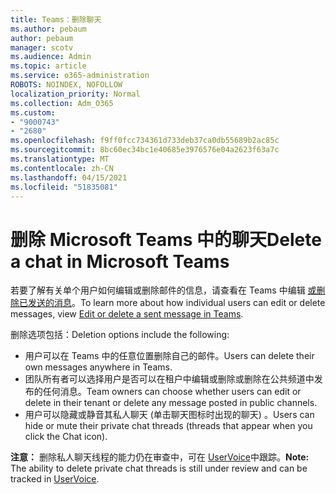 ```yaml
---
title: Teams：删除聊天
ms.author: pebaum
author: pebaum
manager: scotv
ms.audience: Admin
ms.topic: article
ms.service: o365-administration
ROBOTS: NOINDEX, NOFOLLOW
localization_priority: Normal
ms.collection: Adm_O365
ms.custom:
- "9000743"
- "2680"
ms.openlocfilehash: f9ff0fcc734361d733deb37ca0db55689b2ac85c
ms.sourcegitcommit: 8bc60ec34bc1e40685e3976576e04a2623f63a7c
ms.translationtype: MT
ms.contentlocale: zh-CN
ms.lasthandoff: 04/15/2021
ms.locfileid: "51835081"
---
```

# <a name="delete-a-chat-in-microsoft-teams"></a><span data-ttu-id="16fcb-102">删除 Microsoft Teams 中的聊天</span><span class="sxs-lookup"><span data-stu-id="16fcb-102">Delete a chat in Microsoft Teams</span></span>

<span data-ttu-id="16fcb-103">若要了解有关单个用户如何编辑或删除邮件的信息，请查看在 Teams 中编辑 [或删除已发送的消息](https://support.office.com/article/5f1fe604-a900-4a07-b8b7-8cf70ed6b263)。</span><span class="sxs-lookup"><span data-stu-id="16fcb-103">To learn more about how individual users can edit or delete messages, view [Edit or delete a sent message in Teams](https://support.office.com/article/5f1fe604-a900-4a07-b8b7-8cf70ed6b263).</span></span> 

<span data-ttu-id="16fcb-104">删除选项包括：</span><span class="sxs-lookup"><span data-stu-id="16fcb-104">Deletion options include the following:</span></span>

- <span data-ttu-id="16fcb-105">用户可以在 Teams 中的任意位置删除自己的邮件。</span><span class="sxs-lookup"><span data-stu-id="16fcb-105">Users can delete their own messages anywhere in Teams.</span></span>
- <span data-ttu-id="16fcb-106">团队所有者可以选择用户是否可以在租户中编辑或删除或删除在公共频道中发布的任何消息。</span><span class="sxs-lookup"><span data-stu-id="16fcb-106">Team owners can choose whether users can edit or delete in their tenant or delete any message posted in public channels.</span></span>
- <span data-ttu-id="16fcb-107">用户可以隐藏或静音其私人聊天 (单击聊天图标时出现的聊天) 。</span><span class="sxs-lookup"><span data-stu-id="16fcb-107">Users can hide or mute their private chat threads (threads that appear when you click the Chat icon).</span></span>

<span data-ttu-id="16fcb-108">**注意：** 删除私人聊天线程的能力仍在审查中，可在 [UserVoice](https://microsoftteams.uservoice.com/forums/555103-public/suggestions/33535006-delete-private-chat-threads)中跟踪。</span><span class="sxs-lookup"><span data-stu-id="16fcb-108">**Note:** The ability to delete private chat threads is still under review and can be tracked in [UserVoice](https://microsoftteams.uservoice.com/forums/555103-public/suggestions/33535006-delete-private-chat-threads).</span></span> 